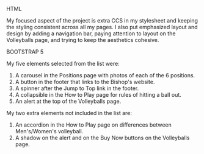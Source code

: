 HTML

My focused aspect of the project is extra CCS in my stylesheet and keeping the styling consistent across all my pages. I also put emphasized layout and design by adding a navigation bar, paying attention to layout on the Volleyballs page, and trying to keep the aesthetics cohesive.

BOOTSTRAP 5

My five elements selected from the list were:
1) A carousel in the Positions page with photos of each of the 6 positions.
2) A button in the footer that links to the Bishop's website.
3) A spinner after the Jump to Top link in the footer.
4) A collapsible in the How to Play page for rules of hitting a ball out.
5) An alert at the top of the Volleyballs page.

My two extra elements not included in the list are:
1) An accordion in the How to Play page on differences between Men's/Women's volleyball.
2) A shadow on the alert and on the Buy Now buttons on the Volleyballs page.
